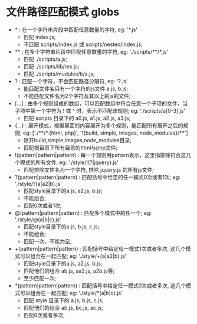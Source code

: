 # 文件路径匹配模式 globs
- \* : 在一个字符串片段中匹配任意数量的字符, eg: '*.js'
    - 匹配 index.js;
    - 不匹配 scripts/index.js 或 scripts/nested/index.js;
- \*\* : 在多个字符串片段中匹配任意数量的字符, eg: './scripts/\*\*/*.js' 
    - 匹配 ./scripts/a.js;
    - 匹配 ./scripts/lib/res.js;
    - 匹配 ./scripts/mudules/b/a.js;
- ? : 匹配一个字符，不会匹配路径分隔符, eg: '?.js'
    - 能匹配文件名只有一个字符的js文件 a.js, b.js;
    - 不能匹配文件名为2个字符及其以上的js的文件;
- [...] : 由多个规则组成的数组，可以匹配数组中符合任意一个子项的文件，当子项中第一个字符为 ! 或 ^ 时，表示不匹配该规则; eg: './scripts/a[0-3].js'
    - 匹配 scripts 目录下的 a0.js, a1.js, a2.js, a3.js;
- {...} : 展开模式，根据里面的内容展开为多个规则，能匹配所有展开之后的规则; eg: ['./\*\*/\*.{html, php}', '!{build, simple, images, node_modules}/\*\*']
    - 除开build,simple,images,node_modules目录;
    - 匹配根目录下所有目录的html与php文件;
- !(pattern|pattern|pattern) : 每一个规则用pattern表示，这里指排除符合这几个模式的所有文件; eg: './style/!(?|jquery).js'
    - 匹配排除文件名为一个字符, 排除 jquery.js 的所有js文件;
- ?(pattern|pattern|pattern) : 匹配括号中给定的任一模式0次或者1次; eg: './style/?(a|a2|b).js'
    - 匹配style目录下的a.js, a2.js, b.js;
    - 不能组合;
    - 匹配0次或者1次;
- @(pattern|pattern|pattern) : 匹配多个模式中的任一个; eg: './style/@(a|b|c).js'
    - 匹配style目录下的a.js, b.js, c.js;
    - 不能组合;
    - 匹配一次，不能为空;
- +(pattern|pattern|pattern) : 匹配括号中给定任一模式1次或者多次, 这几个模式可以组合在一起匹配; eg: './style/+(a|a2|b).js'
    - 匹配style目录下的a.js, a2.js, b.js;
    - 匹配他们的组合 ab.js, aa2.js, a2b.js等;
    - 至少匹配一次;
- *(pattern|pattern|pattern) : 匹配括号中给定任一模式0次或者多次, 这几个模式可以组合在一起匹配; eg: './style/\*(a|b|c).js'
    - 匹配 style 目录下的 a.js, b.js, c.js;
    - 匹配他们的组合 ab.js, bc.js, ac.js;
    - 匹配0次或者多次;
